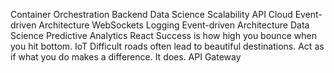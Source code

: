 Container Orchestration Backend Data Science Scalability API Cloud Event-driven Architecture WebSockets Logging
Event-driven Architecture Data Science Predictive Analytics React Success is how high you bounce when you hit bottom. IoT Difficult roads often lead to beautiful destinations. Act as if what you do makes a difference. It does. API Gateway
